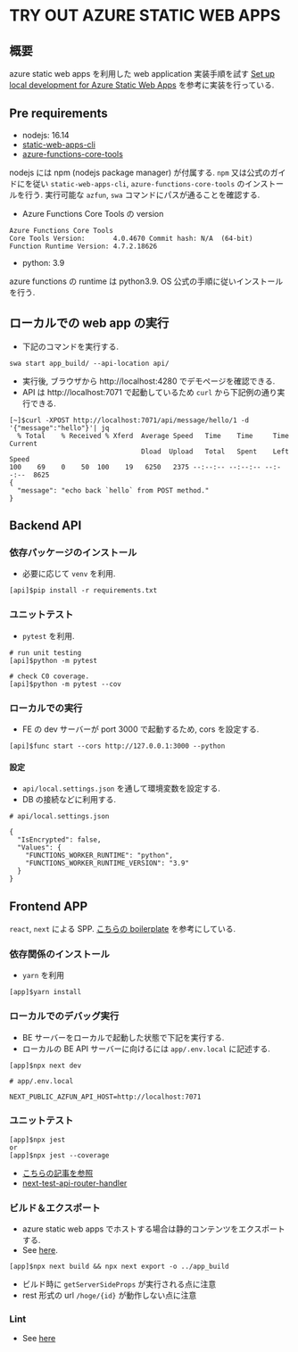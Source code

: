 # TRY OUT AZURE STATIC WEB APPS

## 概要

azure static web apps を利用した web application 実装手順を試す
[Set up local development for Azure Static Web Apps](https://docs.microsoft.com/en-us/azure/static-web-apps/local-development) を参考に実装を行っている. 

## Pre requirements

* nodejs: 16.14
* [static-web-apps-cli](https://github.com/Azure/static-web-apps-cli)
* [azure-functions-core-tools](https://github.com/Azure/azure-functions-core-tools)

nodejs には npm (nodejs package manager) が付属する.
`npm` 又は公式のガイドにを従い `static-web-apps-cli`, `azure-functions-core-tools` のインストールを行う.
実行可能な `azfun`, `swa` コマンドにパスが通ることを確認する.

* Azure Functions Core Tools の version

```
Azure Functions Core Tools
Core Tools Version:       4.0.4670 Commit hash: N/A  (64-bit)
Function Runtime Version: 4.7.2.18626
```

* python: 3.9

azure functions の runtime は python3.9.
OS 公式の手順に従いインストールを行う.

## ローカルでの web app の実行

* 下記のコマンドを実行する.

```
swa start app_build/ --api-location api/
```

* 実行後, ブラウザから http://localhost:4280 でデモページを確認できる.
* API は http://localhost:7071 で起動しているため `curl` から下記例の通り実行できる.

```
[~]$curl -XPOST http://localhost:7071/api/message/hello/1 -d '{"message":"hello"}'| jq
  % Total    % Received % Xferd  Average Speed   Time    Time     Time  Current
                                 Dload  Upload   Total   Spent    Left  Speed
100    69    0    50  100    19   6250   2375 --:--:-- --:--:-- --:--:--  8625
{
  "message": "echo back `hello` from POST method."
}
```


## Backend API

### 依存パッケージのインストール

* 必要に応じて `venv` を利用.

```
[api]$pip install -r requirements.txt
```

### ユニットテスト

* `pytest` を利用.

```
# run unit testing
[api]$python -m pytest

# check C0 coverage.
[api]$python -m pytest --cov
```

### ローカルでの実行

* FE の dev サーバーが port 3000 で起動するため, cors を設定する.

```
[api]$func start --cors http://127.0.0.1:3000 --python
```

#### 設定

* `api/local.settings.json` を通して環境変数を設定する.
* DB の接続などに利用する.

```
# api/local.settings.json

{
  "IsEncrypted": false,
  "Values": {
    "FUNCTIONS_WORKER_RUNTIME": "python",
    "FUNCTIONS_WORKER_RUNTIME_VERSION": "3.9"
  }
}
```

## Frontend APP

`react`, `next` による SPP.
[こちらの boilerplate](https://github.com/shimpeiws/react-boilerplate-2022) を参考にしている.

### 依存関係のインストール

* `yarn` を利用

```
[app]$yarn install
```

### ローカルでのデバッグ実行

* BE サーバーをローカルで起動した状態で下記を実行する.
* ローカルの BE API サーバーに向けるには `app/.env.local` に記述する.

```
[app]$npx next dev
```

```
# app/.env.local

NEXT_PUBLIC_AZFUN_API_HOST=http://localhost:7071
```

### ユニットテスト

```
[app]$npx jest
or
[app]$npx jest --coverage
```

* [こちらの記事を参照](https://zenn.dev/takepepe/articles/testing-gssp-and-api-routes)
* [next-test-api-router-handler](https://www.npmjs.com/package/next-test-api-route-handler)

### ビルド＆エクスポート

* azure static web apps でホストする場合は静的コンテンツをエクスポートする.
* See [here](https://nextjs.org/docs/advanced-features/static-html-export).

```
[app]$npx next build && npx next export -o ../app_build
```

* ビルド時に `getServerSideProps` が実行される点に注意
* rest 形式の url `/hoge/{id}` が動作しない点に注意

### Lint

* See [here](https://nextjs.org/docs/basic-features/eslint)
